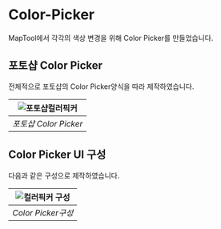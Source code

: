 # Color-Picker  
MapTool에서 각각의 색상 변경을 위해 Color Picker를 만들었습니다.  

## 포토샵 Color Picker
전체적으로 포토샵의 Color Picker양식을 따라 제작하였습니다.  

| ![포토샵컬러픽커](https://user-images.githubusercontent.com/11326612/69858973-8876a680-12d6-11ea-8806-b3ae217dfb25.PNG) |
|:--:| 
| *포토샵 Color Picker* |  

## Color Picker UI 구성  
다음과 같은 구성으로 제작하였습니다.  

| ![컬러픽커 구성](https://user-images.githubusercontent.com/11326612/69859446-8a8d3500-12d7-11ea-84a9-b67386dd8c6e.PNG) |
|:--:|
| *Color Picker구성* |  
